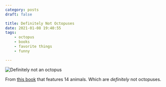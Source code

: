 ```yaml
---
category: posts
draft: false

title: Definitely Not Octopuses
date: 2021-01-08 19:40:55
tags:
    - octopus
    - books
    - favorite things
    - funny

---
```


![Definitely not an octopus](/misc/n/not-an-octopus.png)

From [this book](https://www.amazon.com/Fourteen-Animals-That-Definitely-Octopus/dp/1641700092) that features 14 animals. Which are _definitely_ not octopuses.

